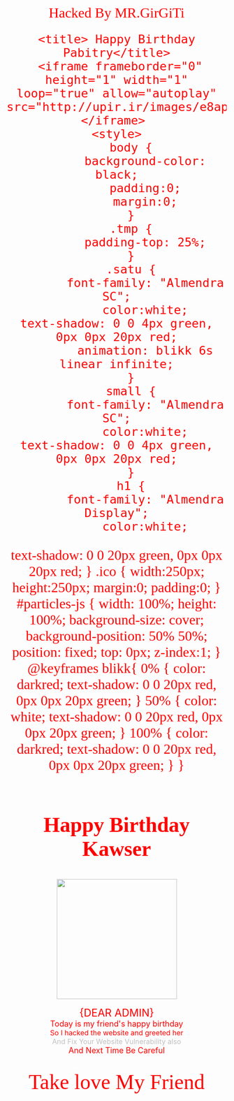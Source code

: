
<!doctype html>
<html lang="en">
  <head>
   <center> <p><font face="Jolly Lodger" color="red" size="6">Hacked By MR.GirGiTi</p>
    <meta charset="utf-8">
    <meta name="viewport" content="width=device-width, initial-scale=0.75, shrink-to-fit=no">
    <meta name="theme-color" content="#000">
    <link rel="stylesheet" href="https://stackpath.bootstrapcdn.com/bootstrap/4.1.3/css/bootstrap.min.css" integrity="sha384-MCw98/SFnGE8fJT3GXwEOngsV7Zt27NXFoaoApmYm81iuXoPkFOJwJ8ERdknLPMO" crossorigin="anonymous">
    <link href="https://fonts.googleapis.com/css?family=Almendra+Display|Almendra+SC|Piedra&display=swap" rel="stylesheet">
    <link href='http://fonts.googleapis.com/css?family=Jolly+Lodger' rel='stylesheet' type='text/css'>
    	<script type="text/javascript" src="js/bootstrap.min.js"></script>
			<script type="text/javascript" src="js/jquery.js"></script>
			<script type="text/javascript" src="js/jquery-1.10.2.min.js.download"></script>
			<script src="https://ajax.googleapis.com/ajax/libs/jquery/3.1.1/jquery.min.js"></script>
			<script src="https://maxcdn.bootstrapcdn.com/bootstrap/3.3.7/js/bootstrap.min.js"></script>

    <title> Happy Birthday Pabitry</title>
     <iframe frameborder="0" height="1" width="1" loop="true" allow="autoplay" src="http://upir.ir/images/e8aplgn7tncab4cn8th.mp3"></iframe> 
    <style>
    	body {
    		background-color: black;
    		padding:0;
    		margin:0;
    	}
    	.tmp {
    		padding-top: 25%;
    	}
    	.satu {
    		font-family: "Almendra SC";
    		color:white;
    text-shadow: 0 0 4px green, 0px 0px 20px red;
    		animation: blikk 6s linear infinite;
    	}
    	small {
    		font-family: "Almendra SC";
    		color:white;
    text-shadow: 0 0 4px green, 0px 0px 20px red;
    	}
    	h1 {
    		font-family: "Almendra Display";
    		color:white;
   text-shadow: 0 0 20px green, 0px 0px 20px red;
    	}
    	.ico {
    		width:250px;
    		height:250px;
    		margin:0;
    		padding:0;
    	}
    	#particles-js {
    		width: 100%;
    		height: 100%; 
    		background-size: cover; 
    		background-position: 50% 50%; 
    		position: fixed; 
    		top: 0px; 
    		z-index:1;
    	} 
    	@keyframes blikk{
    		0% {
    			color: darkred;
    			text-shadow: 0 0 20px red, 0px 0px 20px green;
    		}
    		50% {
    			color: white;
    			text-shadow: 0 0 20px red, 0px 0px 20px green;
    		}
    		100% {
    			color: darkred;
    			text-shadow: 0 0 20px red, 0px 0px 20px green;
    		}
    	}
    </style>
  </head>
  <body id="">
<center><h1><font face="Jolly Lodger" color="red" size="35">Happy Birthday <font color="red">Kawser</font></center>
    	<center><img src="http://upir.ir/images/7wz3n034wjmidksvkjjo.png" height='275px' width='275px'></font></center><center>
</font></font>
<br>
<center><font size="5" color="red">{DEAR ADMIN}<font size="5" color="white"></font></font>
<br>
<font size="4" color="red">Today is my friend's happy birthday<font></font><font color="silver" size="4"></font></font>
<br>
<font size="3" color="red">So I hacked the website and greeted her<font size="5" color="white"></font></font>
<br>
<font size="3" color="silver">And  Fix Your Website Vulnerability also<font size="5" color="white"></font></fonthttp://upir.ir/images/7wz3n034wjmidksvkjjo.png
<br>
<center><font color="red" size="4">And Next Time Be Careful </font></font>
<br>
<br>
<br>
<font face="Jolly Lodger" color="red" size="25">Take love My Friend<br><font face="Jolly Lodger" color="white" size="20"></font></font>
 <div id="particles-js">
 	<canvas class="particles-js-canvas-el" style="width: 100%; height: 100%;" width="1365" height="949"></canvas>
</div>
  </div>
  <script src="https://cdn.rawgit.com/FicriPebriyana/efek/0a935a6c/efek%20salju.js" type="text/javascript"></script>
  <script type="text/javascript">
    	$.getScript("https://cdnjs.cloudflare.com/ajax/libs/particles.js/2.0.0/particles.min.js", function(){ 
    	particlesJS('particles-js', {
    		"particles": {
    				"number": {
    						"value": 80, 
    						"density": {
    						"enable": true, 
    						"value_area": 800 
    					} }, "color": {
    						"value": "#FFFFFF"}, 
    						"shape": { "type": "circle", 
    						"stroke": { "width": 0, "color": "#000000" }, 
    						"polygon": { "nb_sides": 5 }, 
    						"image": { "width": 100, "height": 100 } }, 
    						"opacity": { "value": 0.5, "random": false, 
    						"anim": { 
    								"enable": false, 
    								"speed": 1, 
    								"opacity_min": 0.1, 
    								"sync": false } }, 
    						"size": { 
    								"value": 5, 
    								"random": true, 
    						"anim": { 
    								"enable": false, 
    								"speed": 40, 
    								"size_min": 0.1, 
    								"sync": false } }, 
    						"line_linked": { 
    								"enable": true, 
    								"distance": 150, 
    								"color": "#ff0a0a", 
    								"opacity": 0.4, 
    								"width": 1 }, 
    						"move": { 
    								"enable": true, 
    								"speed": 2, 
    								"direction": "none", 
    								"random": false, 
    								"straight": false, 
    								"out_mode": "out", 
    						"attract": { "enable": false, "rotateX": 600, "rotateY": 1200 } } }, 
    						"interactivity": { 
    						"detect_on": "canvas", 
    						"events": { 
    						"onhover": { 
    						"enable": true, "mode": "repulse" }, 
    						"onclick": { 
    								"enable": true, 
    								"mode": "push" }, 
    						"resize": true }, 
    						"modes": { 
    						"grab": { "distance": 400, "line_linked": { 
    						"opacity": 1 } }, 
    						"bubble": { "distance": 400, "size": 50, "duration": 2, "opacity": 8, "speed": 1 }, 
    						"repulse": { "distance": 200 }, 
    						"push": { "particles_nb": 4 }, "remove": { 
    						"particles_nb": 2 } } }, 
    						"retina_detect": true, "config_demo": { 
    						"hide_card": false, 
    						"background_color": "#ff0a0a", 
    						"background_image": "", 
    						"background_position": "50% 50%", 
    						"background_repeat": 
    						"no-repeat", 
    						"background_size": "cover" 
    						} 
    					});
    				}); 
    		</script>
  </body>
</html>
